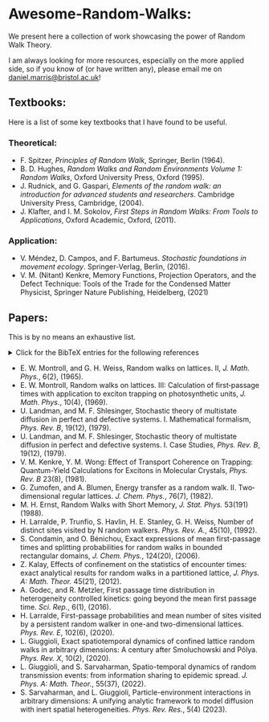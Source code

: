 # Awesome-Random-Walks:
We present here a collection of work showcasing the power of Random Walk Theory. 

I am always looking for more resources, especially on the more applied side, so if you know of (or have written any), please email me on daniel.marris@bristol.ac.uk!

## Textbooks:
Here is a list of some key textbooks that I have found to be useful.
### Theoretical:
+ F. Spitzer, *Principles of Random Walk*, Springer, Berlin (1964).
+ B. D. Hughes, *Random Walks and Random Environments Volume 1: Random Walks*, Oxford University Press, Oxford (1995).
+ J. Rudnick, and G. Gaspari, *Elements of the random walk: an introduction for advanced students and researchers*. Cambridge University Press, Cambridge, (2004).
+ J. Klafter, and I. M. Sokolov, *First Steps in Random Walks: From Tools to Applications*, Oxford Academic, Oxford, (2011).

### Application:
+ V. Méndez, D. Campos, and F. Bartumeus. *Stochastic foundations in movement ecology*. Springer-Verlag, Berlin, (2016).
+ V. M. (Nitant) Kenkre, Memory Functions, Projection Operators, and the Defect Technique: Tools of the Trade for the Condensed Matter Physicist, Springer Nature Publishing, Heidelberg, (2021)

## Papers: 
This is by no means an exhaustive list.


<details>
<summary>Click for the BibTeX entries for the following references</summary>
<br>
@article{montroll1965random,
  title={Random walks on lattices. II},
    author={Montroll, Elliott W and Weiss, George H},
    journal={Journal of Mathematical Physics}
    volume={6},
    number={2},
    pages={167--181},
    year={1965},
    publisher={American Institute of Physics}
}

@article{montroll1969random,
  
  title={Random walks on lattices. III. Calculation of first-passage times with application to exciton trapping on photosynthetic units},
  
  author={Montroll, Elliott W},
  
  journal={Journal of Mathematical Physics},
  
  volume={10},
  
  number={4},
  
  pages={753--765},
  
  year={1969},
  
  publisher={American Institute of Physics}
}

@article{landman1979stochastic,
  
  title={Stochastic theory of multistate diffusion in perfect and defective systems. I. Mathematical formalism},
  
  author={Landman, Uzi and Shlesinger, Michael F},
  
  journal={Physical Review B},
  
  volume={19},
  
  number={12},
  
  pages={6207},
  
  year={1979},
  
  publisher={APS}
}

@article{landman1979stochastic,
  
  title={Stochastic theory of multistate diffusion in perfect and defective systems. II. Case studies},
  
  author={Landman, Uzi and Shlesinger, Michael F},
  
  journal={Physical Review B},
  
  volume={19},
  
  number={12},
  
  pages={6220},
  
  year={1979},
  
  publisher={APS}
}

@article{kenkre1981effect,
  
  title={Effect of transport coherence on trapping: Quantum-yield calculations for excitons in molecular crystals},
  
  author={Kenkre, VM and Wong, YM},
  
  journal={Physical Review B},
  
  volume={23},
  
  number={8},
  
  pages={3748},
  
  year={1981},
  
  publisher={APS}
}

@article{zumofen1982energy,
  
  title={Energy transfer as a random walk. II. Two-dimensional regular lattices},
  
  author={Zumofen, Gert and Blumen, Alexander},
  
  journal={The Journal of Chemical Physics},
  
  volume={76},
  
  number={7},
  
  pages={3713--3731},
  
  year={1982},
  
  publisher={American Institute of Physics}
}

@article{ernst1988random,
  
  title={Random walks with short memory},
  
  author={Ernst, Matthieu H},
  
  journal={Journal of statistical physics},
  
  volume={53},
  
  pages={191--201},
  
  year={1988},
  
  publisher={Springer}
}

@article{larralde1992number,
  
  title={Number of distinct sites visited by N random walkers},
  
  author={Larralde, Hernan and Trunfio, Paul and Havlin, Shlomo and Stanley, H Eugene and Weiss, George H},
  
  journal={Physical Review A},
  
  volume={45},
  
  number={10},
  
  pages={7128},
  
  year={1992},
  
  publisher={APS}
}

@article{condamin2006exact,
  
  title={Exact expressions of mean first-passage times and splitting probabilities for random walks in bounded rectangular domains},
  
  author={Condamin, S and B{\'e}nichou, O},
  
  journal={The Journal of chemical physics},
  
  volume={124},
  
  number={20},
  
  pages={206103},
  
  year={2006},
  
  publisher={American Institute of Physics}
}

@article{kalay2012effects,

  title={Effects of confinement on the statistics of encounter times: exact analytical results for random walks in a partitioned lattice},
  
  author={Kalay, Ziya},
  
  journal={Journal of Physics A: Mathematical and Theoretical},
  
  volume={45},
  
  number={21},
  
  pages={215001},
  
  year={2012},
  
  publisher={IOP Publishing}
}


</details>

+ E. W. Montroll, and G. H. Weiss, Random walks on lattices. II, *J. Math. Phys.*, 6(2), (1965).
+ E. W. Montroll, Random walks on lattices. III: Calculation of first‐passage times with application to exciton trapping on photosynthetic units, *J. Math. Phys.*, 10(4), (1969).
+ U. Landman, and M. F. Shlesinger, Stochastic theory of multistate diffusion in perfect and defective systems. I. Mathematical formalism, *Phys. Rev. B*, 19(12), (1979).
+ U. Landman, and M. F. Shlesinger, Stochastic theory of multistate diffusion in perfect and defective systems. I. Case Studies, *Phys. Rev. B*, 19(12), (1979).
+ V. M. Kenkre, Y. M. Wong: Effect of Transport Coherence on Trapping: Quantum-Yield Calculations for Excitons in Molecular Crystals, *Phys. Rev. B* 23(8), (1981).
+ G. Zumofen, and A. Blumen, Energy transfer as a random walk. II. Two‐dimensional regular lattices. *J. Chem. Phys.*, 76(7), (1982).
+ M. H. Ernst, Random Walks with Short Memory, *J. Stat. Phys.* 53(191) (1988).
+ H. Larralde, P. Trunfio, S. Havlin, H. E. Stanley, G. H. Weiss, Number of distinct sites visited by N random walkers. *Phys. Rev. A.*, 45(10), (1992).
+ S. Condamin, and O. Bénichou, Exact expressions of mean first-passage times and splitting probabilities for random walks in bounded rectangular domains, *J. Chem. Phys.*, 124(20), (2006).
+ Z. Kalay, Effects of confinement on the statistics of encounter times: exact analytical results for random walks in a partitioned lattice, *J. Phys. A: Math. Theor.* 45(21), (2012).
+ A. Godec, and R. Metzler, First passage time distribution in heterogeneity controlled kinetics: going beyond the mean first passage time. *Sci. Rep.*, 6(1), (2016).
+ H. Larralde, First-passage probabilities and mean number of sites visited by a persistent random walker in one-and two-dimensional lattices. *Phys. Rev. E*, 102(6),  (2020). 
+ L. Giuggioli, Exact spatiotemporal dynamics of confined lattice random walks in arbitrary dimensions: A century after Smoluchowski and Pólya. *Phys. Rev. X*, 10(2), (2020). 
+ L. Giuggioli, and S. Sarvaharman, Spatio-temporal dynamics of random transmission events: from information sharing to epidemic spread. *J. Phys. A: Math. Theor.*, 55(37), (2022).
+ S. Sarvaharman, and L. Giuggioli, Particle-environment interactions in arbitrary dimensions: A unifying analytic framework to model diffusion with inert spatial heterogeneities. *Phys. Rev. Res.*, 5(4) (2023).
